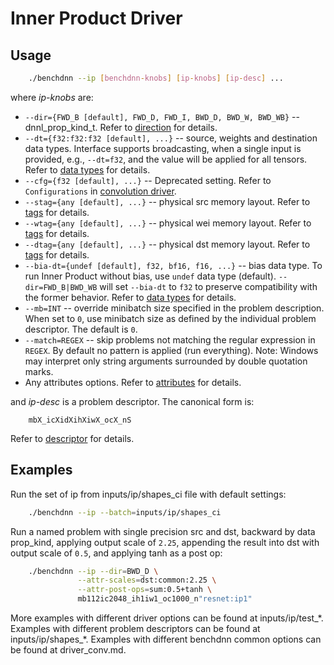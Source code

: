 # Inner Product Driver

## Usage
``` sh
    ./benchdnn --ip [benchdnn-knobs] [ip-knobs] [ip-desc] ...
```

where *ip-knobs* are:

 - `--dir={FWD_B [default], FWD_D, FWD_I, BWD_D, BWD_W, BWD_WB}`
            -- dnnl_prop_kind_t. Refer to [direction](knobs_dir.md) for details.
 - `--dt={f32:f32:f32 [default], ...}` -- source, weights and destination data
            types. Interface supports broadcasting, when a single input is
            provided, e.g., `--dt=f32`, and the value will be applied for all
            tensors. Refer to [data types](knobs_dt.md) for details.
 - `--cfg={f32 [default], ...}` -- Deprecated setting. Refer to
            ``Configurations`` in [convolution driver](driver_conv.md).
 - `--stag={any [default], ...}` -- physical src memory layout.
            Refer to [tags](knobs_tag.md) for details.
 - `--wtag={any [default], ...}` -- physical wei memory layout.
            Refer to [tags](knobs_tag.md) for details.
 - `--dtag={any [default], ...}` -- physical dst memory layout.
            Refer to [tags](knobs_tag.md) for details.
 - `--bia-dt={undef [default], f32, bf16, f16, ...}` -- bias data type.
            To run Inner Product without bias, use `undef` data type (default).
            `--dir=FWD_B|BWD_WB` will set `--bia-dt` to `f32` to preserve
            compatibility with the former behavior.
            Refer to [data types](knobs_dt.md) for details.
 - `--mb=INT` -- override minibatch size specified in the problem description.
             When set to `0`, use minibatch size as defined by the individual
             problem descriptor. The default is `0`.
 - `--match=REGEX` -- skip problems not matching the regular expression in
            `REGEX`. By default no pattern is applied (run everything).
            Note: Windows may interpret only string arguments surrounded by
            double quotation marks.
 - Any attributes options. Refer to [attributes](knobs_attr.md) for details.

and *ip-desc* is a problem descriptor. The canonical form is:
```
    mbX_icXidXihXiwX_ocX_nS
```
Refer to [descriptor](knobs_desc.md) for details.

## Examples

Run the set of ip from inputs/ip/shapes_ci file with default settings:
``` sh
    ./benchdnn --ip --batch=inputs/ip/shapes_ci
```

Run a named problem with single precision src and dst, backward by data
prop_kind, applying output scale of `2.25`, appending the result into dst with
output scale of `0.5`, and applying tanh as a post op:
``` sh
    ./benchdnn --ip --dir=BWD_D \
               --attr-scales=dst:common:2.25 \
               --attr-post-ops=sum:0.5+tanh \
               mb112ic2048_ih1iw1_oc1000_n"resnet:ip1"
```

More examples with different driver options can be found at inputs/ip/test_\*.
Examples with different problem descriptors can be found at
inputs/ip/shapes_\*. Examples with different benchdnn common options can be
found at driver_conv.md.
